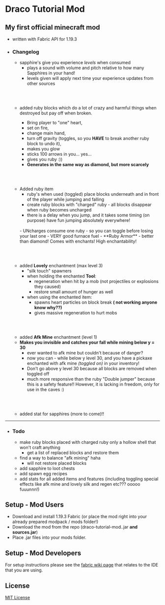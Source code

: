 # Draco Tutorial Mod 

## My first official minecraft mod 
- written with Fabric API for 1.19.3

- ### Changelog

  - sapphire's give you experience *levels* when consumed
    - plays a sound with volume and pitch relative to how many Sapphires in your hand! 
    - levels given will apply next time your experience updates from other sources
  
  <br><br>

  - added ruby blocks which do a lot of crazy and harmful things when destroyed but pay off when broken.
  
    - Bring player to "one" heart, 
    - set on fire, 
    - change main hand, 
    - turn off gravity (toggles, so you **HAVE** to 
    break another ruby block to undo it), 
    - makes you glow
    - sticks 100 arrows in you... yes...
    - gives you ruby :))
    - **Generates in the same way as diamond, but more scarcely**
    
  <br><br>
  
  - Added ruby item
    - ruby's when used (toggled) place blocks underneath and in front of the player while jumping and falling
    - create ruby blocks with "charged" ruby - all blocks disappear when ruby becomes uncharged
    - there is a delay when you jump, and it takes some timing (on purpose) have fun jumping absolutely everywhere!
    <br>
    - UNcharges consume one ruby - so you can toggle before losing your last one
    - VERY good furnace fuel
    - **Ruby Armor** - better than diamond! Comes with enchants! High enchantability!
    
  <br><br>
  
  - added **Lovely** enchantment (max level 3)
    - "silk touch" spawners
    - when holding the enchanted **Tool**:
      - regeneration when hit by a mob (not projectiles or explosions they caused)
      - restore small amount of hunger as well
    - when using the enchanted item:
      - spawns heart particles on block break **( not working anyone know why??)**
      - gives massive regeneration to hurt mobs
  
  <br><br>
  
  - added **Afk Mine** enchantment (level 1)
  - **Makes you invisible and catches your fall while mining below y = 30**
    - ever wanted to afk mine but couldn't because of danger?
    - now you can - while below y level 30, and you have a pickaxe enchanted with afk mine 
    *(toggled on)* in your inventory!
    - Don't go above y level 30 because all blocks are removed when toggled off
    - much more responsive than the ruby "Double jumper" because this is a safety feature!!
    However, it is lacking in freedom, only for use in the caves :)

  <br><br>

  - added stat for sapphires (more to come)!!

<hr>

- ### Todo
  - make ruby blocks placed with charged ruby only a hollow shell that won't craft anything
    - get a list of replaced blocks and restore them 
  - find a way to balance "afk mining" haha
    - will not restore placed blocks
  - add sapphire to loot chests
  - add spawn egg recipes
  - add stats for all added items and features (including toggling special effects like afk mine and lovely silk and regen etc??? ooooo fuuunnn!)

## Setup - Mod Users 

- Download and install 1.19.3 Fabric (or place the mod right into your already prepared modpack / mods folder!)
- Download the mod from the repo (draco-tutorial-mod.<version>.jar **and sources.jar**)
- Place .jar files into your mods folder.


## Setup - Mod Developers

For setup instructions please see the [fabric wiki page](https://fabricmc.net/wiki/tutorial:setup) that relates to the IDE that you are using.

## License

[MIT License](./LICENSE)